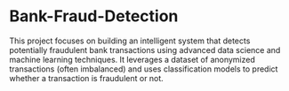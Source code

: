 # Bank-Fraud-Detection
This project focuses on building an intelligent system that detects potentially fraudulent bank transactions using advanced data science and machine learning techniques. It leverages a dataset of anonymized transactions (often imbalanced) and uses classification models to predict whether a transaction is fraudulent or not.
